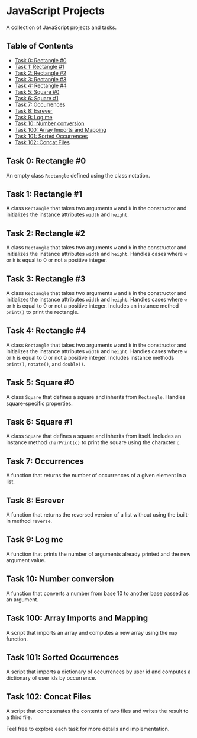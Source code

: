 # JavaScript Projects

A collection of JavaScript projects and tasks.

## Table of Contents

- [Task 0: Rectangle #0](#task-0-rectangle-0)
- [Task 1: Rectangle #1](#task-1-rectangle-1)
- [Task 2: Rectangle #2](#task-2-rectangle-2)
- [Task 3: Rectangle #3](#task-3-rectangle-3)
- [Task 4: Rectangle #4](#task-4-rectangle-4)
- [Task 5: Square #0](#task-5-square-0)
- [Task 6: Square #1](#task-6-square-1)
- [Task 7: Occurrences](#task-7-occurrences)
- [Task 8: Esrever](#task-8-esrever)
- [Task 9: Log me](#task-9-log-me)
- [Task 10: Number conversion](#task-10-number-conversion)
- [Task 100: Array Imports and Mapping](#task-100-array-imports-and-mapping)
- [Task 101: Sorted Occurrences](#task-101-sorted-occurrences)
- [Task 102: Concat Files](#task-102-concat-files)

## Task 0: Rectangle #0

An empty class `Rectangle` defined using the class notation.

## Task 1: Rectangle #1

A class `Rectangle` that takes two arguments `w` and `h` in the constructor and initializes the instance attributes `width` and `height`.

## Task 2: Rectangle #2

A class `Rectangle` that takes two arguments `w` and `h` in the constructor and initializes the instance attributes `width` and `height`. Handles cases where `w` or `h` is equal to 0 or not a positive integer.

## Task 3: Rectangle #3

A class `Rectangle` that takes two arguments `w` and `h` in the constructor and initializes the instance attributes `width` and `height`. Handles cases where `w` or `h` is equal to 0 or not a positive integer. Includes an instance method `print()` to print the rectangle.

## Task 4: Rectangle #4

A class `Rectangle` that takes two arguments `w` and `h` in the constructor and initializes the instance attributes `width` and `height`. Handles cases where `w` or `h` is equal to 0 or not a positive integer. Includes instance methods `print()`, `rotate()`, and `double()`.

## Task 5: Square #0

A class `Square` that defines a square and inherits from `Rectangle`. Handles square-specific properties.

## Task 6: Square #1

A class `Square` that defines a square and inherits from itself. Includes an instance method `charPrint(c)` to print the square using the character `c`.

## Task 7: Occurrences

A function that returns the number of occurrences of a given element in a list.

## Task 8: Esrever

A function that returns the reversed version of a list without using the built-in method `reverse`.

## Task 9: Log me

A function that prints the number of arguments already printed and the new argument value.

## Task 10: Number conversion

A function that converts a number from base 10 to another base passed as an argument.

## Task 100: Array Imports and Mapping

A script that imports an array and computes a new array using the `map` function.

## Task 101: Sorted Occurrences

A script that imports a dictionary of occurrences by user id and computes a dictionary of user ids by occurrence.

## Task 102: Concat Files

A script that concatenates the contents of two files and writes the result to a third file.

Feel free to explore each task for more details and implementation.

